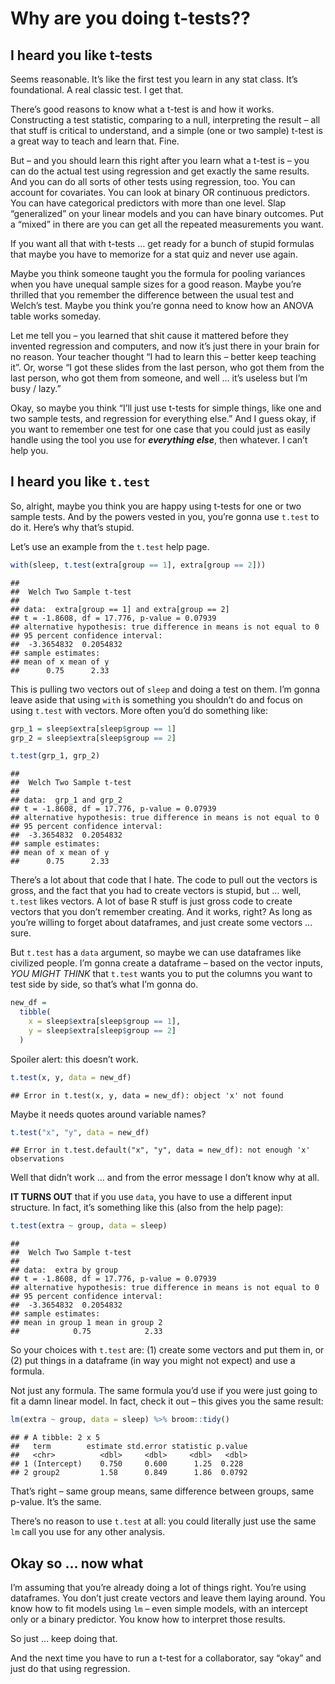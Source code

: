 Why are you doing t-tests??
================

## I heard you like t-tests

Seems reasonable. It’s like the first test you learn in any stat class.
It’s foundational. A real classic test. I get that.

There’s good reasons to know what a t-test is and how it works.
Constructing a test statistic, comparing to a null, interpreting the
result – all that stuff is critical to understand, and a simple (one or
two sample) t-test is a great way to teach and learn that. Fine.

But – and you should learn this right after you learn what a t-test is –
you can do the actual test using regression and get exactly the same
results. And you can do all sorts of other tests using regression, too.
You can account for covariates. You can look at binary OR continuous
predictors. You can have categorical predictors with more than one
level. Slap “generalized” on your linear models and you can have binary
outcomes. Put a “mixed” in there are you can get all the repeated
measurements you want.

If you want all that with t-tests … get ready for a bunch of stupid
formulas that maybe you have to memorize for a stat quiz and never use
again.

Maybe you think someone taught you the formula for pooling variances
when you have unequal sample sizes for a good reason. Maybe you’re
thrilled that you remember the difference between the usual test and
Welch’s test. Maybe you think you’re gonna need to know how an ANOVA
table works someday.

Let me tell you – you learned that shit cause it mattered before they
invented regression and computers, and now it’s just there in your brain
for no reason. Your teacher thought “I had to learn this – better keep
teaching it”. Or, worse “I got these slides from the last person, who
got them from the last person, who got them from someone, and well …
it’s useless but I’m busy / lazy.”

Okay, so maybe you think “I’ll just use t-tests for simple things, like
one and two sample tests, and regression for everything else.” And I
guess okay, if you want to remember one test for one case that you could
just as easily handle using the tool you use for ***everything else***,
then whatever. I can’t help you.

## I heard you like `t.test`

So, alright, maybe you think you are happy using t-tests for one or two
sample tests. And by the powers vested in you, you’re gonna use `t.test`
to do it. Here’s why that’s stupid.

Let’s use an example from the `t.test` help page.

``` r
with(sleep, t.test(extra[group == 1], extra[group == 2]))
```

    ## 
    ##  Welch Two Sample t-test
    ## 
    ## data:  extra[group == 1] and extra[group == 2]
    ## t = -1.8608, df = 17.776, p-value = 0.07939
    ## alternative hypothesis: true difference in means is not equal to 0
    ## 95 percent confidence interval:
    ##  -3.3654832  0.2054832
    ## sample estimates:
    ## mean of x mean of y 
    ##      0.75      2.33

This is pulling two vectors out of `sleep` and doing a test on them. I’m
gonna leave aside that using `with` is something you shouldn’t do and
focus on using `t.test` with vectors. More often you’d do something
like:

``` r
grp_1 = sleep$extra[sleep$group == 1]
grp_2 = sleep$extra[sleep$group == 2]

t.test(grp_1, grp_2)
```

    ## 
    ##  Welch Two Sample t-test
    ## 
    ## data:  grp_1 and grp_2
    ## t = -1.8608, df = 17.776, p-value = 0.07939
    ## alternative hypothesis: true difference in means is not equal to 0
    ## 95 percent confidence interval:
    ##  -3.3654832  0.2054832
    ## sample estimates:
    ## mean of x mean of y 
    ##      0.75      2.33

There’s a lot about that code that I hate. The code to pull out the
vectors is gross, and the fact that you had to create vectors is stupid,
but … well, `t.test` likes vectors. A lot of base R stuff is just gross
code to create vectors that you don’t remember creating. And it works,
right? As long as you’re willing to forget about dataframes, and just
create some vectors … sure.

But `t.test` has a `data` argument, so maybe we can use dataframes like
civilized people. I’m gonna create a dataframe – based on the vector
inputs, *YOU MIGHT THINK* that `t.test` wants you to put the columns you
want to test side by side, so that’s what I’m gonna do.

``` r
new_df = 
  tibble(
    x = sleep$extra[sleep$group == 1],
    y = sleep$extra[sleep$group == 2]
  )
```

Spoiler alert: this doesn’t work.

``` r
t.test(x, y, data = new_df)
```

    ## Error in t.test(x, y, data = new_df): object 'x' not found

Maybe it needs quotes around variable names?

``` r
t.test("x", "y", data = new_df)
```

    ## Error in t.test.default("x", "y", data = new_df): not enough 'x' observations

Well that didn’t work … and from the error message I don’t know why at
all.

**IT TURNS OUT** that if you use `data`, you have to use a different
input structure. In fact, it’s something like this (also from the help
page):

``` r
t.test(extra ~ group, data = sleep)
```

    ## 
    ##  Welch Two Sample t-test
    ## 
    ## data:  extra by group
    ## t = -1.8608, df = 17.776, p-value = 0.07939
    ## alternative hypothesis: true difference in means is not equal to 0
    ## 95 percent confidence interval:
    ##  -3.3654832  0.2054832
    ## sample estimates:
    ## mean in group 1 mean in group 2 
    ##            0.75            2.33

So your choices with `t.test` are: (1) create some vectors and put them
in, or (2) put things in a dataframe (in way you might not expect) and
use a formula.

Not just any formula. The same formula you’d use if you were just going
to fit a damn linear model. In fact, check it out – this gives you the
same result:

``` r
lm(extra ~ group, data = sleep) %>% broom::tidy()
```

    ## # A tibble: 2 x 5
    ##   term        estimate std.error statistic p.value
    ##   <chr>          <dbl>     <dbl>     <dbl>   <dbl>
    ## 1 (Intercept)    0.750     0.600      1.25  0.228 
    ## 2 group2         1.58      0.849      1.86  0.0792

That’s right – same group means, same difference between groups, same
p-value. It’s the same.

There’s no reason to use `t.test` at all: you could literally just use
the same `lm` call you use for any other analysis.

## Okay so … now what

I’m assuming that you’re already doing a lot of things right. You’re
using dataframes. You don’t just create vectors and leave them laying
around. You know how to fit models using `lm` – even simple models, with
an intercept only or a binary predictor. You know how to interpret those
results.

So just … keep doing that.

And the next time you have to run a t-test for a collaborator, say
“okay” and just do that using regression.
